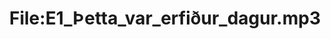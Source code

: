 ---
title: File:E1_Þetta_var_erfiður_dagur.mp3
recording of: Þetta var erfiður dagur.
reading speed: slow
speaker: E
license: CC0
---